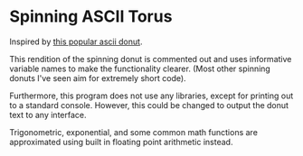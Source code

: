 # Spinning ASCII Torus
Inspired by [this popular ascii donut](https://www.a1k0n.net/2011/07/20/donut-math.html).

This rendition of the spinning donut is commented out and uses informative
variable names to make the functionality clearer. (Most other spinning donuts
I've seen aim for extremely short code).

Furthermore, this program does not use any libraries, except for printing out to
a standard console. However, this could be changed to output the donut text to
any interface.

Trigonometric, exponential, and some common math functions are approximated
using built in floating point arithmetic instead.
